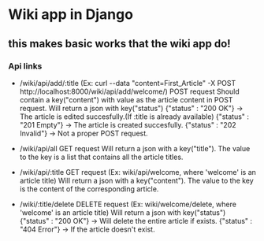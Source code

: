 # Wiki app in Django

## this makes basic works that the wiki app do!

### Api links

-	/wiki/api/add/:title
	(Ex:  curl --data "content=First_Article" -X POST http://localhost:8000/wiki/api/add/welcome/)
	POST request
	Should contain a key("content") with value as the article content in POST request.
	Will return a json with key("status")
	{"status" : "200 OK"} -> The article is edited succesfully.(If :title is already available)
	{"status" : "201 Empty"} -> The article is created succesfully.
	{"status" : "202 Invalid"} -> Not a proper POST request.

-	/wiki/api/all
	GET request
	Will return a json with a key("title").
	The value to the key is a list that contains all the article titles.

-	/wiki/api/:title
	GET request
	(Ex: wiki/api/welcome, where 'welcome' is an article title)
	Will return a json with a key("content").
	The value to the key is the content of the corresponding article.

-	/wiki/:title/delete
	DELETE request
	(Ex: wiki/welcome/delete, where 'welcome' is an article title)
	Will return a json with key("status")
	{"status" : "200 OK"} -> Will delete the entire article if exists.
	{"status" : "404 Error"} -> If the article doesn't exist.